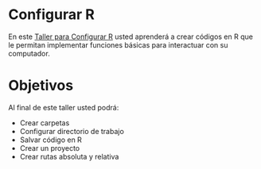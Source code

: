 # Configurar R 
En este [Taller para Configurar R](https://juanzuloaga.github.io/IntroR_Configurar/IntroR_Configurar.html) usted aprenderá a crear códigos en R que le permitan implementar funciones básicas para interactuar con su computador.

# Objetivos
Al final de este taller usted podrá:
- Crear carpetas
- Configurar directorio de trabajo
- Salvar código en R
- Crear un proyecto
- Crear rutas absoluta y relativa
